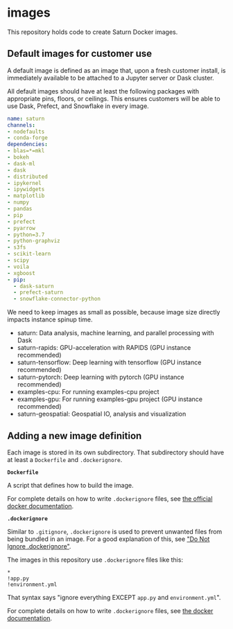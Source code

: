 # images

This repository holds code to create Saturn Docker images.

## Default images for customer use

A default image is defined as an image that, upon a fresh customer install, is immediately available to be attached to a Jupyter server or Dask cluster.

All default images should have at least the following packages with appropriate pins, floors, or ceilings. This ensures customers will be able to use Dask, Prefect, and Snowflake in every image.

```yml
name: saturn
channels:
- nodefaults
- conda-forge
dependencies:
- blas=*=mkl
- bokeh
- dask-ml
- dask
- distributed
- ipykernel
- ipywidgets
- matplotlib
- numpy
- pandas
- pip
- prefect
- pyarrow
- python=3.7
- python-graphviz
- s3fs
- scikit-learn
- scipy
- voila
- xgboost
- pip:
  - dask-saturn
  - prefect-saturn
  - snowflake-connector-python
```

We need to keep images as small as possible, because image size directly impacts instance spinup time.

- saturn: Data analysis, machine learning, and parallel processing with Dask
- saturn-rapids: GPU-acceleration with RAPIDS (GPU instance recommended)
- saturn-tensorflow: Deep learning with tensorflow (GPU instance recommended)
- saturn-pytorch: Deep learning with pytorch (GPU instance recommended)
- examples-cpu: For running examples-cpu project
- examples-gpu: For running examples-gpu project (GPU instance recommended)
- saturn-geospatial: Geospatial IO, analysis and visualization


## Adding a new image definition

Each image is stored in its own subdirectory. That subdirectory should have at least a `Dockerfile` and `.dockerignore`.

**`Dockerfile`**

A script that defines how to build the image.

For complete details on how to write `.dockerignore` files, see [the official docker documentation](https://docs.docker.com/engine/reference/builder/).

**`.dockerignore`**

Similar to `.gitignore`, `.dockerignore` is used to prevent unwanted files from being bundled in an image. For a good explanation of this, see ["Do Not Ignore .dockerignore"](https://codefresh.io/docker-tutorial/not-ignore-dockerignore-2/).

The images in this repository use `.dockerignore` files like this:

```text
*
!app.py
!environment.yml
```

That syntax says "ignore everything EXCEPT `app.py` and `environment.yml`".

For complete details on how to write `.dockerignore` files, see [the docker documentation](https://docs.docker.com/engine/reference/builder/#dockerignore-file).

